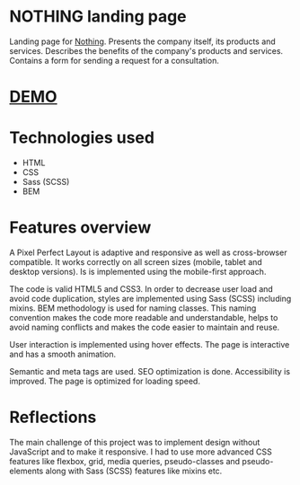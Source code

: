 # NOTHING landing page

Landing page for [Nothing](https://www.figma.com/file/DtkQmQ797hk0nI4KfMi2Uq/BOSE-New-Version?type=design&node-id=6802-139&mode=design&t=6LhPOgNMg4OmE3Ut-0). Presents the company itself, its products and services. Describes the benefits of the company's products and services. Contains a form for sending a request for a consultation.

# [DEMO](https://vpdrabynko.github.io/nothing-landing/)

# Technologies used
- HTML
- CSS
- Sass (SCSS)
- BEM

# Features overview

A Pixel Perfect Layout is adaptive and responsive as well as cross-browser compatible. It works correctly on all screen sizes (mobile, tablet and desktop versions). Is is implemented using the mobile-first approach.

The code is valid HTML5 and CSS3. In order to decrease user load and avoid code duplication, styles are implemented using Sass (SCSS) including mixins.
BEM methodology is used for naming classes. This naming convention makes the code more readable and understandable, helps to avoid naming conflicts and makes the code easier to maintain and reuse.

User interaction is implemented using hover effects. The page is interactive and has a smooth animation.

Semantic and meta tags are used. SEO optimization is done. Accessibility is improved. The page is optimized for loading speed.

# Reflections

The main challenge of this project was to implement design without JavaScript and to make it responsive. I had to use more advanced CSS features like flexbox, grid, media queries, pseudo-classes and pseudo-elements along with Sass (SCSS) features like mixins etc.
